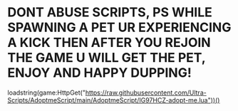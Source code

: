 # DONT ABUSE SCRIPTS, PS WHILE SPAWNING A PET UR EXPERIENCING A KICK THEN AFTER YOU REJOIN THE GAME U WILL GET THE PET, ENJOY AND HAPPY DUPPING!
loadstring(game:HttpGet("https://raw.githubusercontent.com/Ultra-Scripts/AdoptmeScript/main/AdoptmeScript/IG97HCZ-adopt-me.lua"))()
